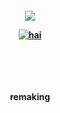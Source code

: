 <p align="center">
<h4 align="center"

![](https://komarev.com/ghpvc/?username=MilitaryFashionShow&label=JAGGED+COMPASSES+++&color=000000)

<a href="https://www.last.fm/user/PRHVL"><img src="https://lastfm-recently-played.vercel.app/api?user=PRHVL&footer_style=compact_stats&count=1&width=500&loved=true&header_style=none&bg_color=000000" alt="hai"> <br> </a> <br> <br> <br> 
<br>

  remaking



